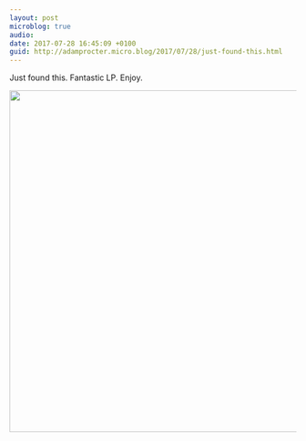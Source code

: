 ```yaml
---
layout: post
microblog: true
audio: 
date: 2017-07-28 16:45:09 +0100
guid: http://adamprocter.micro.blog/2017/07/28/just-found-this.html
---
```

Just found this. Fantastic LP. Enjoy.

<img src="http://discursive.adamprocter.co.uk/uploads/2017/00029da919.jpg" width="600" height="600" />
